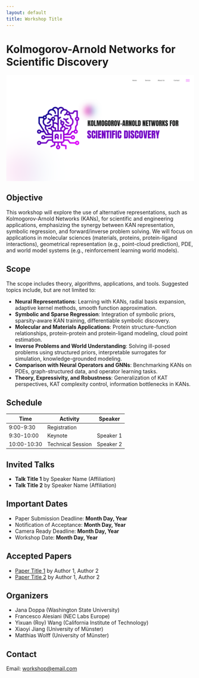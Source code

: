 ```yaml
---
layout: default
title: Workshop Title
---
```


# Kolmogorov-Arnold Networks for Scientific Discovery

![Workshop Banner](assets/images/banner.png)

## Objective
This workshop will explore the use of alternative representations, such as Kolmogorov-Arnold Networks (KANs), for scientific and engineering applications, emphasizing the synergy between KAN representation, symbolic regression, and forward/inverse problem solving. We will focus on applications in molecular sciences (materials, proteins, protein-ligand interactions), geometrical representation (e.g., point-cloud prediction), PDE, and world model systems (e.g., reinforcement learning world models).

## Scope
The scope includes theory, algorithms, applications, and tools. Suggested topics include, but are not limited to:
- **Neural Representations**: Learning with KANs, radial basis expansion, adaptive kernel methods, smooth function approximation.
- **Symbolic and Sparse Regression**: Integration of symbolic priors, sparsity-aware KAN training, differentiable symbolic discovery.
- **Molecular and Materials Applications**: Protein structure-function relationships, protein-protein and protein-ligand modeling, cloud point estimation.
- **Inverse Problems and World Understanding**: Solving ill-posed problems using structured priors, interpretable surrogates for simulation, knowledge-grounded modeling.
- **Comparison with Neural Operators and GNNs**: Benchmarking KANs on PDEs, graph-structured data, and operator learning tasks.
- **Theory, Expressivity, and Robustness**: Generalization of KAT perspectives, KAT complexity control, information bottlenecks in KANs.


## Schedule

| Time        | Activity           | Speaker  |
|-------------|--------------------|----------|
| 9:00-9:30   | Registration       |          |
| 9:30-10:00  | Keynote            | Speaker 1|
| 10:00-10:30 | Technical Session  | Speaker 2|

## Invited Talks
- **Talk Title 1** by Speaker Name (Affiliation)
- **Talk Title 2** by Speaker Name (Affiliation)

## Important Dates
- Paper Submission Deadline: **Month Day, Year**
- Notification of Acceptance: **Month Day, Year**
- Camera Ready Deadline: **Month Day, Year**
- Workshop Date: **Month Day, Year**

## Accepted Papers
- [Paper Title 1](link) by Author 1, Author 2
- [Paper Title 2](link) by Author 1, Author 2

## Organizers
- Jana Doppa (Washington State University)
- Francesco Alesiani (NEC Labs Europe)
- Yixuan (Roy) Wang (California Institute of Technology)
- Xiaoyi Jiang (University of Münster)
- Matthias Wolff (University of Münster)

## Contact
Email: workshop@email.com
